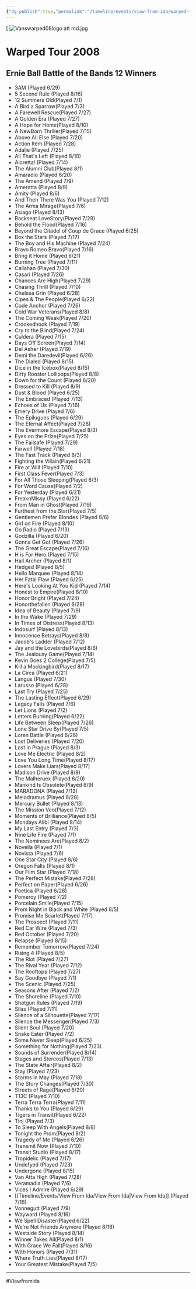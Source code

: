 ```yaml
---
{"dg-publish":true,"permalink":"/timeline/events/view-from-ida/warped-tour-2008/","dgHomeLink":true,"dgPassFrontmatter":false}
---
```


[ ![Vanswarped08logo att md.jpg](https://static.wikia.nocookie.net/warped-tour/images/a/ae/Vanswarped08logo_att_md.jpg/revision/latest/scale-to-width-down/284?cb=20150508205208)

# Warped Tour 2008
## Ernie Ball Battle of the Bands 12 Winners

-   3AM (Played 6/29)
-   5 Second Rule (Played 8/16)
-   12 Summers Old(Played 7/1)
-   A Bird a Sparrow(Played 7/3)
-   A Farewell Rescue(Played 7/27)
-   A Golden Era (Played 7/27)
-   A Hope for Home(Played 8/10)
-   A NewBorn Thriller(Played 7/15)
-   Above All Else (Played 7/20)
-   Action Item (Played 7/28)
-   Adalie (Played 7/25)
-   All That's Left (Played 8/10)
-   Aloretta! (Played 7/14)
-   The Alumni Club(Played 8/1)
-   Amaradio (Played 6/20)
-   The Amend (Played 7/9)
-   Ameratta (Played 8/9)
-   Amity (Played 8/6)
-   And Then There Was You (Played 7/12)
-   The Arma Mirage(Played 7/6)
-   Asiago (Played 8/13)
-   Backseat LoveStory(Played 7/29)
-   Behold the Flood(Played 7/16)
-   Beyond the Citadel of Coup de Grace (Played 6/25)
-   Box the Stars (Played 7/17)
-   The Boy and His Machine (Played 7/24)
-   Bravo Romeo Bravo(Played 7/16)
-   Bring it Home (Played 6/21)
-   Burning Tree (Played 7/11)
-   Callahan (Played 7/30)
-   Casari (Played 7/26)
-   Chances Are High(Played 7/29)
-   Chasing Thrill (Played 7/10)
-   Chelsea Grin (Played 6/28)
-   Cipes & The People(Played 6/22)
-   Code Anchor (Played 7/26)
-   Cold War Veterans(Played 8/8)
-   The Coming Weak(Played 7/20)
-   Crookedhook (Played 7/19)
-   Cry to the Blind(Played 7/24)
-   Culdera (Played 7/15)
-   Days Off Screen(Played 7/14)
-   Del Asher (Played 7/19)
-   Demi the Daredevil(Played 6/26)
-   The Dialed (Played 8/15)
-   Dice in the Icebox(Played 8/15)
-   Dirty Rooster Lollipops(Played 8/8)
-   Down for the Count (Played 6/20)
-   Dressed to Kill (Played 8/9)
-   Dust & Blood (Played 6/25)
-   The Embraced (Played 7/13)
-   Echoes of Us (Played 7/16)
-   Emery Drive (Played 7/6)
-   The Epilogues (Played 6/29)
-   The Eternal Affect(Played 7/28)
-   The Evermore Escape(Played 8/3)
-   Eyes on the Prize(Played 7/25)
-   The Failsafe (Played 7/29)
-   Farwell (Played 7/18)
-   The Fast Track (Played 8/3)
-   Fighting the Villain(Played 6/21)
-   Fire at Will (Played 7/10)
-   First Class Fever(Played 7/3)
-   For All Those Sleeping(Played 8/3)
-   For Word Cause(Played 7/2)
-   For Yesterday (Played 6/21)
-   FreaknMissy (Played 6/22)
-   From Man in Ghost(Played 7/19)
-   Furthest from the Star(Played 7/5)
-   Gentlemen Prefer Blondes (Played 8/6)
-   Girl on Fire (Played 8/10)
-   Go Radio (Played 7/13)
-   Godzilla (Played 6/20)
-   Gonna Get Got (Played 7/26)
-   The Great Escape(Played 7/16)
-   H is For Hero (Played 7/15)
-   Hail Archer (Played 8/1)
-   Hedged (Played 8/5)
-   Hello Marquee (Played 8/14)
-   Her Fatal Flaw (Played 6/25)
-   Here's Looking At You Kid (Played 7/14)
-   Honest to Empire(Played 8/10)
-   Honor Bright (Played 7/24)
-   Honorthefallen (Played 6/28)
-   Idea of Beauty (Played 7/9)
-   In the Wake (Played 7/29)
-   In Times of Distress(Played 8/13)
-   Indosurf (Played 8/13)
-   Innocence Betrays(Played 8/8)
-   Jacob's Ladder (Played 7/12)
-   Jay and the Lovebirds(Played 8/6)
-   The Jealousy Game(Played 7/14)
-   Kevin Goes 2 College(Played 7/5)
-   Kill a Mockingbird(Played 8/17)
-   La Circa (Played 6/21)
-   Langus (Played 7/30)
-   Larusso (Played 6/28)
-   Last Try (Played 7/25)
-   The Lasting Effect(Played 6/29)
-   Legacy Falls (Played 7/6)
-   Let Lions (Played 7/2)
-   Letters Burning(Played 6/22)
-   Life Between Sleep(Played 7/26)
-   Lone Star Drive By(Played 7/5)
-   Loren Battle (Played 6/26)
-   Lost Deliveries (Played 7/20)
-   Lost in Prague (Played 8/3)
-   Love Me Electric (Played 8/2)
-   Love You Long Time(Played 8/17)
-   Lovers Make Liars(Played 8/17)
-   Madison Drive (Played 8/9)
-   The Malheruex (Played 6/20)
-   Mankind Is Obsolete(Played 8/9)
-   MARADONA (Played 7/13)
-   Melodramus (Played 6/28)
-   Mercury Bullet (Played 8/13)
-   The Mission Veo(Played 7/12)
-   Moments of Brilliance(Played 8/5)
-   Mondays Alibi (Played 8/14)
-   My Last Entry (Played 7/3)
-   Nine Life Fire (Played 7/1)
-   The Nominees Are(Played 8/2)
-   Novella (Played 7/1)
-   Novista (Played 7/6)
-   One Star City (Played 8/6)
-   Oregon Falls (Played 8/1)
-   Our Film Star (Played 7/18)
-   The Perfect Mistake(Played 7/28)
-   Perfect on Paper(Played 6/26)
-   Poetica (Played 6/28)
-   Pomeroy (Played 7/2)
-   Porcelain Smile(Played 7/15)
-   Prom Night in Black and White (Played 8/5)
-   Promise Me Scarlet(Played 7/17)
-   The Prospect (Played 7/11)
-   Red Car Wire (Played 7/3)
-   Red October (Played 7/20)
-   Relapse (Played 8/15)
-   Remember Tomorrow(Played 7/24)
-   Rising 4 (Played 8/5)
-   The Riot (Played 7/27)
-   The Rival Year (Played 7/12)
-   The Rooftops (Played 7/27)
-   Say Goodbye (Played 7/1)
-   The Scenic (Played 7/25)
-   Seasons After (Played 7/2)
-   The Shoreline (Played 7/10)
-   Shotgun Rules (Played 7/19)
-   Silas (Played 7/11)
-   Silence of a Silhouette(Played 7/17)
-   Silence the Messenger(Played 7/3)
-   Silent Soul (Played 7/20)
-   Snake Eater (Played 7/2)
-   Some Never Sleep(Played 6/25)
-   Something for Nothing(Played 7/23)
-   Sounds of Surrender(Played 8/14)
-   Stages and Stereos(Played 7/13)
-   The State Affair(Played 8/2)
-   Stay (Played 7/23)
-   Storms in May (Played 7/18)
-   The Story Changes(Played 7/30)
-   Streets of Rage(Played 6/20)
-   T13C (Played 7/10)
-   Terra Terra Terra(Played 7/11)
-   Thanks to You (Played 6/29)
-   Tigers in Transit(Played 6/22)
-   Tinj (Played 7/3)
-   To Sleep With Angels(Played 8/8)
-   Tonight the Prom(Played 8/2)
-   Tragedy of Me (Played 6/26)
-   Transmit Now (Played 7/10)
-   Transit Studio (Played 8/17)
-   Tropidelic (Played 7/17)
-   Undefyed (Played 7/23)
-   Undergone (Played 8/15)
-   Van Atta High (Played 7/28)
-   Veramadia (Played 7/6)
-   Vices I Admire (Played 6/29)
-   [[Timeline/Events/View From Ida/View From Ida|View From Ida]] (Played 7/18)
-   Vonnegutt (Played 7/9)
-   Wayward (Played 8/16)
-   We Spell Disaster(Played 6/22)
-   We're Not Friends Anymore (Played 8/16)
-   Westside Story (Played 8/14)
-   Winner Takes All(Played 8/1)
-   With Grace We Fall(Played 8/16)
-   With Honors (Played 7/31)
-   Where Truth Lies(Played 8/17)
-   Your Greatest Mistake(Played 7/5)

---

#Viewfromida 